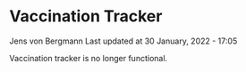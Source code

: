 Vaccination Tracker
================
Jens von Bergmann
Last updated at 30 January, 2022 - 17:05

Vaccination tracker is no longer functional.
